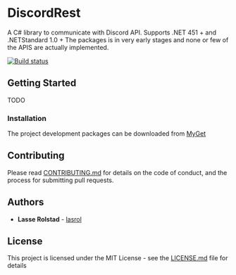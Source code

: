 # DiscordRest

A C# library to communicate with Discord API. Supports .NET 451 + and .NETStandard 1.0 +
The packages is in very early stages and none or few of the APIS are actually implemented. 

[![Build status](https://ci.appveyor.com/api/projects/status/yxx2rn5gb12srtg2/branch/dev?svg=true)](https://ci.appveyor.com/project/lasrol/discordrest/branch/dev)

## Getting Started

TODO

### Installation

The project development packages can be downloaded from [MyGet](https://dotnet.myget.org/gallery/discordrest)

## Contributing

Please read [CONTRIBUTING.md](CONTRIBUTING.md) for details on the code of conduct, and the process for submitting pull requests.

## Authors

* **Lasse Rolstad** - [lasrol](https://github.com/lasrol)
## License

This project is licensed under the MIT License - see the [LICENSE.md](LICENSE.md) file for details
